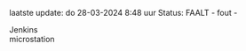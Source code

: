 laatste update: 
do 28-03-2024  8:48   uur 
Status: FAALT - fout - 
<div class="service R">Jenkins</div><div class="service Y">microstation</div>